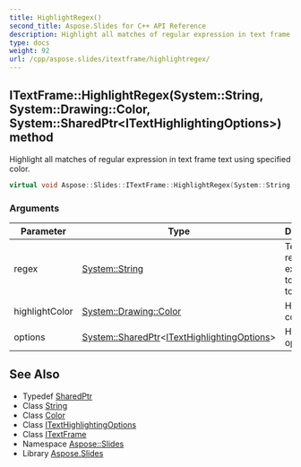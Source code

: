 ```yaml
---
title: HighlightRegex()
second_title: Aspose.Slides for C++ API Reference
description: Highlight all matches of regular expression in text frame text using specified color.
type: docs
weight: 92
url: /cpp/aspose.slides/itextframe/highlightregex/
---
```

## ITextFrame::HighlightRegex(System::String, System::Drawing::Color, System::SharedPtr\<ITextHighlightingOptions\>) method


Highlight all matches of regular expression in text frame text using specified color.

```cpp
virtual void Aspose::Slides::ITextFrame::HighlightRegex(System::String regex, System::Drawing::Color highlightColor, System::SharedPtr<ITextHighlightingOptions> options)=0
```


### Arguments

| Parameter | Type | Description |
| --- | --- | --- |
| regex | [System::String](../../../system/string/) | Text of regular expression to get text to highlight. |
| highlightColor | [System::Drawing::Color](../../../system.drawing/color/) | Highlighting color. |
| options | [System::SharedPtr](../../../system/sharedptr/)\<[ITextHighlightingOptions](../../itexthighlightingoptions/)\> | Highlighting options. |

## See Also

* Typedef [SharedPtr](../../system/sharedptr/)
* Class [String](../../system/string/)
* Class [Color](../../system.drawing/color/)
* Class [ITextHighlightingOptions](../itexthighlightingoptions/)
* Class [ITextFrame](./)
* Namespace [Aspose::Slides](../)
* Library [Aspose.Slides](../../)